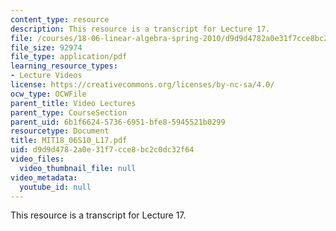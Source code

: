 ```yaml
---
content_type: resource
description: This resource is a transcript for Lecture 17.
file: /courses/18-06-linear-algebra-spring-2010/d9d9d4782a0e31f7cce8bc2c0dc32f64_MIT18_06S10_L17.pdf
file_size: 92974
file_type: application/pdf
learning_resource_types:
- Lecture Videos
license: https://creativecommons.org/licenses/by-nc-sa/4.0/
ocw_type: OCWFile
parent_title: Video Lectures
parent_type: CourseSection
parent_uid: 6b1f6624-5736-6951-bfe8-5945521b0299
resourcetype: Document
title: MIT18_06S10_L17.pdf
uid: d9d9d478-2a0e-31f7-cce8-bc2c0dc32f64
video_files:
  video_thumbnail_file: null
video_metadata:
  youtube_id: null
---
```

This resource is a transcript for Lecture 17.